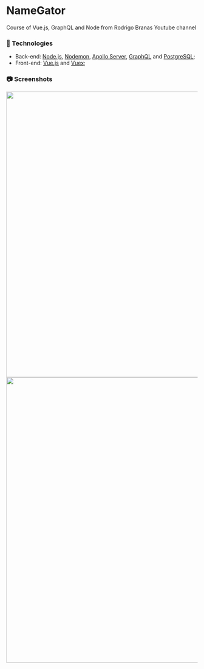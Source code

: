 # NameGator
Course of Vue.js, GraphQL and Node from Rodrigo Branas Youtube channel

### :rocket: Technologies
- Back-end: [Node.js](https://nodejs.org), [Nodemon](https://nodemon.io), [Apollo Server](https://www.apollographql.com/docs/apollo-server), [GraphQL](https://graphql.org) and [PostgreSQL](https://www.postgresql.org/);
- Front-end: [Vue.js](https://vuejs.org) and [Vuex](https://vuex.vuejs.org);

### :camera: Screenshots

<img width="750" src="https://github.com/fredericoamsb/namegator/blob/master/client/screenshots/domains.png">
<img width="750" src="https://github.com/fredericoamsb/namegator/blob/master/client/screenshots/domain.png">
